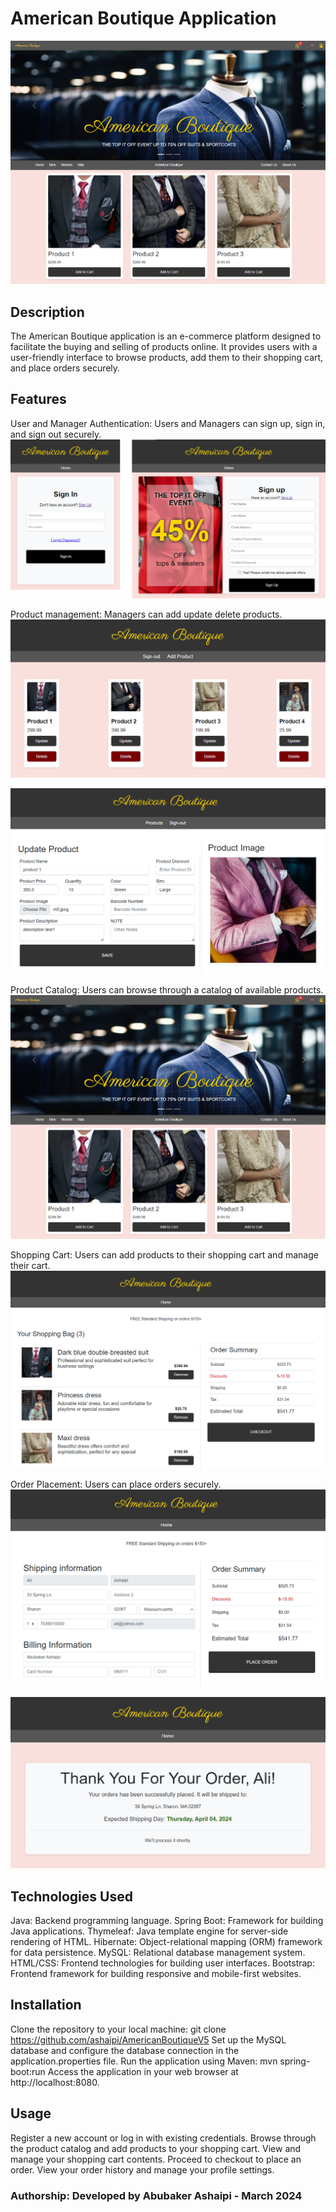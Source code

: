 # American Boutique Application

![img_2.png](img_2.png)
## Description
The American Boutique application is an e-commerce platform designed to facilitate the buying and selling of products online. It provides users with a user-friendly interface to browse products, add them to their shopping cart, and place orders securely.

## Features
User and Manager Authentication: Users and Managers can sign up, sign in, and sign out securely.
![img_4.png](img_4.png)

Product management: Managers can add update delete products.
![img_5.png](img_5.png)

![img_6.png](img_6.png)


Product Catalog: Users can browse through a catalog of available products.
![img_7.png](img_7.png)

Shopping Cart: Users can add products to their shopping cart and manage their cart.
![img_8.png](img_8.png)

Order Placement: Users can place orders securely.
![img_9.png](img_9.png)

![img_10.png](img_10.png)

## Technologies Used
Java: Backend programming language.
Spring Boot: Framework for building Java applications.
Thymeleaf: Java template engine for server-side rendering of HTML.
Hibernate: Object-relational mapping (ORM) framework for data persistence.
MySQL: Relational database management system.
HTML/CSS: Frontend technologies for building user interfaces.
Bootstrap: Frontend framework for building responsive and mobile-first websites.
## Installation
Clone the repository to your local machine: git clone <https://github.com/ashaipi/AmericanBoutiqueV5>
Set up the MySQL database and configure the database connection in the application.properties file.
Run the application using Maven: mvn spring-boot:run
Access the application in your web browser at http://localhost:8080.
## Usage
Register a new account or log in with existing credentials.
Browse through the product catalog and add products to your shopping cart.
View and manage your shopping cart contents.
Proceed to checkout to place an order.
View your order history and manage your profile settings.

### Authorship: Developed by Abubaker Ashaipi - March 2024